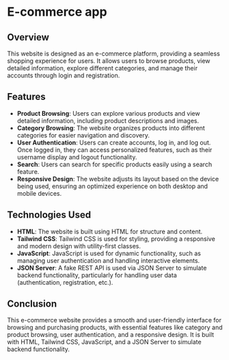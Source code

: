 # E-commerce app

## Overview

This website is designed as an e-commerce platform, providing a seamless shopping experience for users. It allows users to browse products, view detailed information, explore different categories, and manage their accounts through login and registration.

## Features

- **Product Browsing**: Users can explore various products and view detailed information, including product descriptions and images.
- **Category Browsing**: The website organizes products into different categories for easier navigation and discovery.
- **User Authentication**: Users can create accounts, log in, and log out. Once logged in, they can access personalized features, such as their username display and logout functionality.
- **Search**: Users can search for specific products easily using a search feature.
- **Responsive Design**: The website adjusts its layout based on the device being used, ensuring an optimized experience on both desktop and mobile devices.

## Technologies Used

- **HTML**: The website is built using HTML for structure and content.
- **Tailwind CSS**: Tailwind CSS is used for styling, providing a responsive and modern design with utility-first classes.
- **JavaScript**: JavaScript is used for dynamic functionality, such as managing user authentication and handling interactive elements.
- **JSON Server**: A fake REST API is used via JSON Server to simulate backend functionality, particularly for handling user data (authentication, registration, etc.).

## Conclusion

This e-commerce website provides a smooth and user-friendly interface for browsing and purchasing products, with essential features like category and product browsing, user authentication, and a responsive design. It is built with HTML, Tailwind CSS, JavaScript, and a JSON Server to simulate backend functionality.
